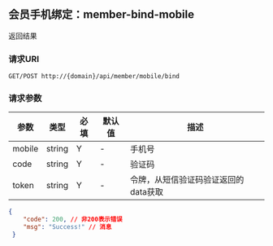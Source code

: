 ##  会员手机绑定：member-bind-mobile

返回结果

### 请求URI

`GET/POST http://{domain}/api/member/mobile/bind`

### 请求参数
参数 | 类型 | 必填 |默认值 | 描述
--------- | ------- | ------- | ------- | -----------
mobile  | string | Y | - | 手机号  
code  | string | Y | - | 验证码  
token  | string | Y | - | 令牌，从短信验证码验证返回的data获取  

```json
{
    "code": 200, // 非200表示错误
    "msg": "Success!" // 消息
 }
```
